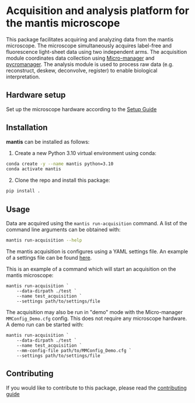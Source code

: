 # Acquisition and analysis platform for the mantis microscope

This package facilitates acquiring and analyzing data from the mantis microscope. The microscope simultaneously acquires label-free and fluorescence light-sheet data using two independent arms. The acquisition module coordinates data collection using [Micro-manager](https://micro-manager.org/) and [pycromanager](https://pycro-manager.readthedocs.io/). The analysis module is used to process raw data (e.g. reconstruct, deskew, deconvolve, register) to enable biological interpretation.

## Hardware setup

Set up the microscope hardware according to the [Setup Guide](docs/setup_guide.md)

## Installation

**mantis** can be installed as follows:

1. Create a new Python 3.10 virtual environment using conda:

```sh
conda create -y --name mantis python=3.10
conda activate mantis
```

2. Clone the repo and install this package:

```sh
pip install .
```

## Usage

Data are acquired using the `mantis run-acquisition` command. A list of the command line arguments can be obtained with:

```sh
mantis run-acquisition --help
```

The mantis acquisition is configures using a YAML settings file. An example of a settings file can be found [here](mantis/acquisition/settings/example_acquisition_settings.yaml).

This is an example of a command which will start an acquisition on the mantis microscope:

```pwsh
mantis run-acquisition `
    --data-dirpath ./test `
    --name test_acquisition `
    --settings path/to/settings/file
```

The acquisition may also be run in "demo" mode with the Micro-manager `MMConfig_Demo.cfg` config. This does not require any microscope hardware. A demo run can be started with:

```pwsh
mantis run-acquisition `
    --data-dirpath ./test `
    --name test_acquisition `
    --mm-config-file path/to/MMConfig_Demo.cfg `
    --settings path/to/settings/file
```

## Contributing

If you would like to contribute to this package, please read the [contributing guide](CONTRIBUTING.md)
